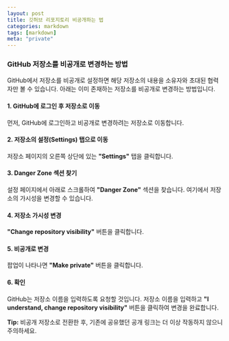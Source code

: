 ```yaml
---
layout: post
title: 깃허브 리포지토리 비공개하는 법
categories: markdown
tags: [markdown]
meta: "private"
---
```

### **GitHub 저장소를 비공개로 변경하는 방법**


GitHub에서 저장소를 비공개로 설정하면 해당 저장소의 내용을 소유자와 초대된 협력자만 볼 수 있습니다. 아래는 이미 존재하는 저장소를 비공개로 변경하는 방법입니다.

#### 1. **GitHub에 로그인 후 저장소로 이동**
먼저, GitHub에 로그인하고 비공개로 변경하려는 저장소로 이동합니다.



#### 2. **저장소의 설정(Settings) 탭으로 이동**
저장소 페이지의 오른쪽 상단에 있는 **"Settings"** 탭을 클릭합니다.



#### 3. **Danger Zone 섹션 찾기**
설정 페이지에서 아래로 스크롤하여 **"Danger Zone"** 섹션을 찾습니다. 여기에서 저장소의 가시성을 변경할 수 있습니다.


#### 4. **저장소 가시성 변경**
**"Change repository visibility"** 버튼을 클릭합니다.



#### 5. **비공개로 변경**
팝업이 나타나면 **"Make private"** 버튼을 클릭합니다.



#### 6. **확인**
GitHub는 저장소 이름을 입력하도록 요청할 것입니다. 저장소 이름을 입력하고 **"I understand, change repository visibility"** 버튼을 클릭하여 변경을 완료합니다.


**Tip:** 비공개 저장소로 전환한 후, 기존에 공유했던 공개 링크는 더 이상 작동하지 않으니 주의하세요.
